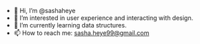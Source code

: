 - 👋 Hi, I’m @sashaheye
- 👀 I’m interested in user experience and interacting with design.
- 🌱 I’m currently learning data structures.
- 📫 How to reach me: sasha.heye99@gmail.com
